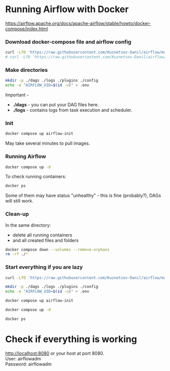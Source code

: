 # Running Airflow with Docker

https://airflow.apache.org/docs/apache-airflow/stable/howto/docker-compose/index.html

### Download docker-compose file and airflow config
```bash
curl -LfO 'https://raw.githubusercontent.com/Kuznetsov-Danil/airflow/main/docker-compose.yaml'
# curl -LfO 'https://raw.githubusercontent.com/Kuznetsov-Danil/airflow/main/airflow.cfg'
```

### Make directories

```bash
mkdir -p ./dags ./logs ./plugins ./config
echo -e "AIRFLOW_UID=$(id -u)" > .env
```

Important - 
* **./dags** - you can put your DAG files here.
* **./logs** - contains logs from task execution and scheduler.

### Init

```bash
docker compose up airflow-init
```

May take several minutes to pull images.

### Running Airflow

```bash
docker compose up -d
```

To check running containers:
```bash
docker ps
```

Some of them may have status "unhealthy" - this is fine (probably?), DAGs will still work.

### Clean-up

In the same directory: 
* delete all running containers
* and all created files and folders
```bash
docker compose down --volumes --remove-orphans
rm -rf ./*
```


### Start everything if you are lazy

```bash
curl -LfO 'https://raw.githubusercontent.com/Kuznetsov-Danil/airflow/main/docker-compose.yaml'

mkdir -p ./dags ./logs ./plugins ./config
echo -e "AIRFLOW_UID=$(id -u)" > .env

docker compose up airflow-init

docker compose up -d

docker ps
```

# Check if everything is working

[http://localhost:8080](http://localhost:8080) or your host at port 8080.  
User: airflowadm  
Password: airflowadm